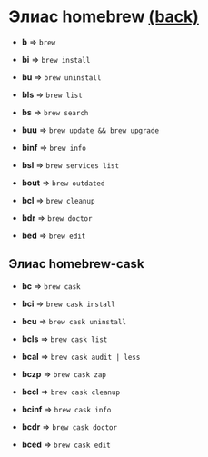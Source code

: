 # Элиас homebrew [(back)](../../readme.md)

- **b** => `brew`

- **bi** => `brew install`

- **bu** => `brew uninstall`

- **bls** => `brew list`

- **bs** => `brew search`

- **buu** => `brew update && brew upgrade`

- **binf** => `brew info`

- **bsl** => `brew services list`

- **bout** => `brew outdated`

- **bcl** => `brew cleanup`

- **bdr** => `brew doctor`

- **bed** => `brew edit`

## Элиас homebrew-cask

- **bc** => `brew cask`

- **bci** => `brew cask install`

- **bcu** => `brew cask uninstall`

- **bcls** => `brew cask list`

- **bcal** => `brew cask audit | less`

- **bczp** => `brew cask zap`

- **bccl** => `brew cask cleanup`

- **bcinf** => `brew cask info`

- **bcdr** => `brew cask doctor`

- **bced** => `brew cask edit`


